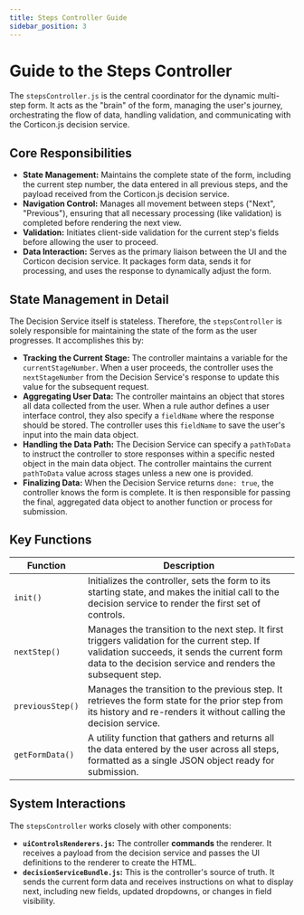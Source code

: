 ```yaml
---
title: Steps Controller Guide
sidebar_position: 3
---
```


# Guide to the Steps Controller

The `stepsController.js` is the central coordinator for the dynamic multi-step form. It acts as the "brain" of the form, managing the user's journey, orchestrating the flow of data, handling validation, and communicating with the Corticon.js decision service.

## Core Responsibilities

* **State Management:** Maintains the complete state of the form, including the current step number, the data entered in all previous steps, and the payload received from the Corticon.js decision service.
* **Navigation Control:** Manages all movement between steps ("Next", "Previous"), ensuring that all necessary processing (like validation) is completed before rendering the next view.
* **Validation:** Initiates client-side validation for the current step's fields before allowing the user to proceed.
* **Data Interaction:** Serves as the primary liaison between the UI and the Corticon decision service. It packages form data, sends it for processing, and uses the response to dynamically adjust the form.

## State Management in Detail

The Decision Service itself is stateless. Therefore, the `stepsController` is solely responsible for maintaining the state of the form as the user progresses. It accomplishes this by:

* **Tracking the Current Stage:** The controller maintains a variable for the `currentStageNumber`. When a user proceeds, the controller uses the `nextStageNumber` from the Decision Service's response to update this value for the subsequent request.
* **Aggregating User Data:** The controller maintains an object that stores all data collected from the user. When a rule author defines a user interface control, they also specify a `fieldName` where the response should be stored. The controller uses this `fieldName` to save the user's input into the main data object.
* **Handling the Data Path:** The Decision Service can specify a `pathToData` to instruct the controller to store responses within a specific nested object in the main data object. The controller maintains the current `pathToData` value across stages unless a new one is provided.
* **Finalizing Data:** When the Decision Service returns `done: true`, the controller knows the form is complete. It is then responsible for passing the final, aggregated data object to another function or process for submission.

## Key Functions

| Function         | Description                                                                                                                                                                                                 |
| ---------------- | ----------------------------------------------------------------------------------------------------------------------------------------------------------------------------------------------------------- |
| `init()`         | Initializes the controller, sets the form to its starting state, and makes the initial call to the decision service to render the first set of controls.                                                    |
| `nextStep()`     | Manages the transition to the next step. It first triggers validation for the current step. If validation succeeds, it sends the current form data to the decision service and renders the subsequent step. |
| `previousStep()` | Manages the transition to the previous step. It retrieves the form state for the prior step from its history and re-renders it without calling the decision service.                                        |
| `getFormData()`  | A utility function that gathers and returns all the data entered by the user across all steps, formatted as a single JSON object ready for submission.                                                      |

## System Interactions

The `stepsController` works closely with other components:

* **`uiControlsRenderers.js`:** The controller **commands** the renderer. It receives a payload from the decision service and passes the UI definitions to the renderer to create the HTML.
* **`decisionServiceBundle.js`:** This is the controller's source of truth. It sends the current form data and receives instructions on what to display next, including new fields, updated dropdowns, or changes in field visibility.